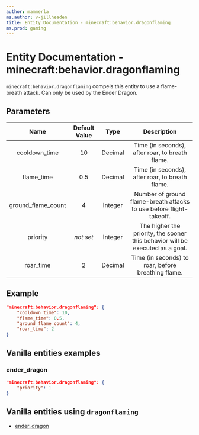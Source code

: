 ```yaml
---
author: mammerla
ms.author: v-jillheaden
title: Entity Documentation - minecraft:behavior.dragonflaming
ms.prod: gaming
---
```


# Entity Documentation - minecraft:behavior.dragonflaming

`minecraft:behavior.dragonflaming` compels this entity to use a flame-breath attack. Can only be used by the Ender Dragon.

## Parameters

| Name| Default Value| Type| Description |
|:-----------:|:-----------:|:-----------:|:-----------:|
| cooldown_time| 10| Decimal| Time (in seconds), after roar, to breath flame. |
| flame_time| 0.5| Decimal| Time (in seconds), after roar, to breath flame. |
| ground_flame_count| 4| Integer| Number of ground flame-breath attacks to use before flight-takeoff. |
| priority|*not set*|Integer|The higher the priority, the sooner this behavior will be executed as a goal.|
| roar_time| 2| Decimal| Time (in seconds) to roar, before breathing flame. |

## Example

```json
"minecraft:behavior.dragonflaming": {
    "cooldown_time": 10,
    "flame_time": 0.5,
    "ground_flame_count": 4,
    "roar_time": 2
}
```

## Vanilla entities examples

### ender_dragon

```json
"minecraft:behavior.dragonflaming": {
    "priority": 1
}
```

## Vanilla entities using `dragonflaming`

- [ender_dragon](../../../../Source/VanillaBehaviorPack_Snippets/entities/ender_dragon.md)
